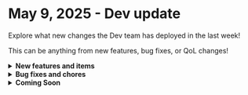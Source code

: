 # May 9, 2025 - Dev update

Explore what new changes the Dev team has deployed in the last week!

This can be anything from new features, bug fixes, or QoL changes!

<details>

<summary><strong>New features and items</strong></summary>

* Check back next week!

</details>

<details>

<summary><strong>Bug fixes and chores</strong></summary>

* Check back next week!

</details>

<details>

<summary><strong>Coming Soon</strong></summary>

* Generic GraphQL Request Action to the Rewst Integration
* Improved workflow page and workflow results page search and filter
* Workflow executions dashboard widget
* TD Synnex StreamOne Ion
* Hubspot Integration improvements

</details>
